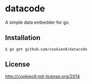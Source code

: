 datacode
========

A simple data embedder for go.

Installation
------------
    $ go get github.com/cookieo9/datacode

License
-------
http://cookieo9.mit-license.org/2014
